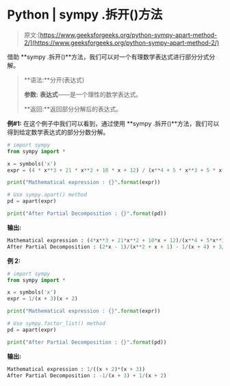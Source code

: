 # Python | sympy .拆开()方法

> 原文:[https://www.geeksforgeeks.org/python-sympy-apart-method-2/](https://www.geeksforgeeks.org/python-sympy-apart-method-2/)

借助 **sympy .拆开()**方法，我们可以对一个有理数学表达式进行部分分式分解。

> **语法:**分开(表达式)
> 
> **参数:**
> **表达式**——是一个理性的数学表达式。
> 
> **返回:**返回部分分解后的表达式。

**例#1:**
在这个例子中我们可以看到，通过使用 **sympy .拆开()**方法，我们可以得到给定数学表达式的部分分数分解。

```py
# import sympy
from sympy import *

x = symbols('x')
expr = (4 * x**3 + 21 * x**2 + 10 * x + 12) / (x**4 + 5 * x**3 + 5 * x**2 + 4 * x)

print("Mathematical expression : {}".format(expr))

# Use sympy.apart() method
pd = apart(expr) 

print("After Partial Decomposition : {}".format(pd)) 
```

**输出:**

```py
Mathematical expression : (4*x**3 + 21*x**2 + 10*x + 12)/(x**4 + 5*x**3 + 5*x**2 + 4*x)
After Partial Decomposition : (2*x - 1)/(x**2 + x + 1) - 1/(x + 4) + 3/x

```

**例 2:**

```py
# import sympy
from sympy import * 

x = symbols('x')
expr = 1/(x + 3)(x + 2)

print("Mathematical expression : {}".format(expr))

# Use sympy.factor_list() method
pd = apart(expr) 

print("After Partial Decomposition : {}".format(pd)) 
```

**输出:**

```py
Mathematical expression : 1/((x + 2)*(x + 3))
After Partial Decomposition : -1/(x + 3) + 1/(x + 2)

```